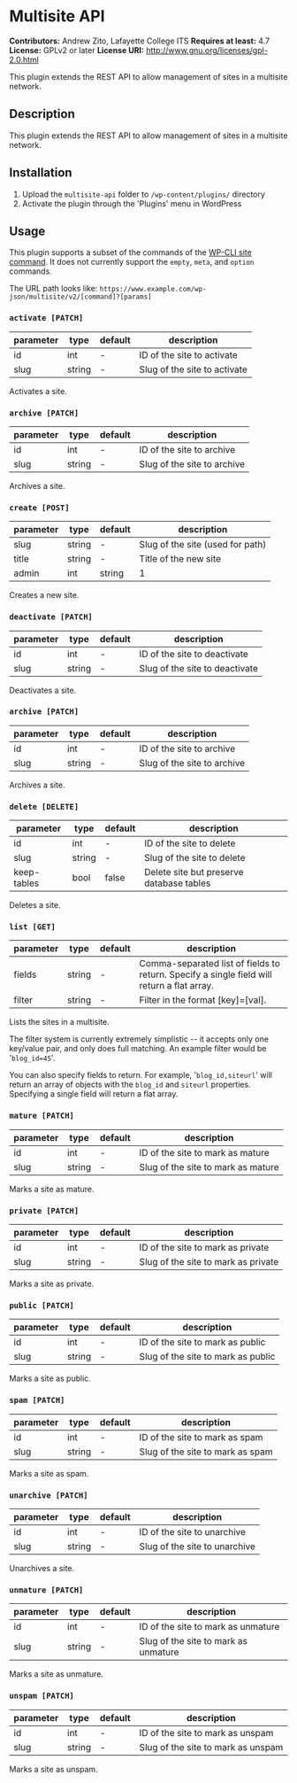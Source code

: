 # Multisite API #
**Contributors:** Andrew Zito, Lafayette College ITS
**Requires at least:** 4.7
**License:** GPLv2 or later
**License URI:** http://www.gnu.org/licenses/gpl-2.0.html

This plugin extends the REST API to allow management of sites in a multisite network.

## Description ##

This plugin extends the REST API to allow management of sites in a multisite network.

## Installation ##

1. Upload the `multisite-api` folder to `/wp-content/plugins/` directory
1. Activate the plugin through the 'Plugins' menu in WordPress

## Usage ##

This plugin supports a subset of the commands of the [WP-CLI site command](https://developer.wordpress.org/cli/commands/site/). It does not currently support the `empty`, `meta`, and `option` commands.

The URL path looks like: `https://www.example.com/wp-json/multisite/v2/[command]?[params]`

### `activate [PATCH]` ###

| parameter | type   | default | description                  |
|-----------|--------|---------|------------------------------|
| id        | int    | -       | ID of the site to activate   |
| slug      | string | -       | Slug of the site to activate |

Activates a site.

### `archive [PATCH]` ###

| parameter | type   | default | description                 |
|-----------|--------|---------|-----------------------------|
| id        | int    | -       | ID of the site to archive   |
| slug      | string | -       | Slug of the site to archive |

Archives a site.

### `create [POST]` ###

| parameter | type       | default | description                                    |
|-----------|------------|---------|------------------------------------------------|
| slug      | string     | -       | Slug of the site (used for path)               |
| title     | string     | -       | Title of the new site                          |
| admin     | int|string | 1       | ID or login name of the new site administrator |

Creates a new site.

### `deactivate [PATCH]` ###

| parameter | type   | default | description                    |
|-----------|--------|---------|--------------------------------|
| id        | int    | -       | ID of the site to deactivate   |
| slug      | string | -       | Slug of the site to deactivate |

Deactivates a site.

### `archive [PATCH]` ###

| parameter | type   | default | description                 |
|-----------|--------|---------|-----------------------------|
| id        | int    | -       | ID of the site to archive   |
| slug      | string | -       | Slug of the site to archive |

Archives a site.

### `delete [DELETE]` ###

| parameter   | type   | default | description                              |
|-------------|--------|---------|------------------------------------------|
| id          | int    | -       | ID of the site to delete                 |
| slug        | string | -       | Slug of the site to delete               |
| keep-tables | bool   | false   | Delete site but preserve database tables |

Deletes a site.

### `list [GET]` ###

| parameter | type   | default | description                                                                                |
|-----------|--------|---------|--------------------------------------------------------------------------------------------|
| fields    | string | -       | Comma-separated list of fields to return. Specify a single field will return a flat array. |
| filter    | string | -       | Filter in the format [key]=[val].                                                          |

Lists the sites in a multisite.

The filter system is currently extremely simplistic -- it accepts only one key/value pair, and only does full matching. An example filter would be '`blog_id=45`'.

You can also specify fields to return. For example, '`blog_id,siteurl`' will return an array of objects with the `blog_id` and `siteurl` properties. Specifying a single field will return a flat array.

### `mature [PATCH]` ###

| parameter | type   | default | description                        |
|-----------|--------|---------|------------------------------------|
| id        | int    | -       | ID of the site to mark as mature   |
| slug      | string | -       | Slug of the site to mark as mature |

Marks a site as mature.

### `private [PATCH]` ###

| parameter | type   | default | description                         |
|-----------|--------|---------|-------------------------------------|
| id        | int    | -       | ID of the site to mark as private   |
| slug      | string | -       | Slug of the site to mark as private |

Marks a site as private.

### `public [PATCH]` ###

| parameter | type   | default | description                        |
|-----------|--------|---------|------------------------------------|
| id        | int    | -       | ID of the site to mark as public   |
| slug      | string | -       | Slug of the site to mark as public |

Marks a site as public.

### `spam [PATCH]` ###

| parameter | type   | default | description                      |
|-----------|--------|---------|----------------------------------|
| id        | int    | -       | ID of the site to mark as spam   |
| slug      | string | -       | Slug of the site to mark as spam |

Marks a site as spam.

### `unarchive [PATCH]` ###

| parameter | type   | default | description                   |
|-----------|--------|---------|-------------------------------|
| id        | int    | -       | ID of the site to unarchive   |
| slug      | string | -       | Slug of the site to unarchive |

Unarchives a site.

### `unmature [PATCH]` ###

| parameter | type   | default | description                          |
|-----------|--------|---------|--------------------------------------|
| id        | int    | -       | ID of the site to mark as unmature   |
| slug      | string | -       | Slug of the site to mark as unmature |

Marks a site as unmature.

### `unspam [PATCH]` ###

| parameter | type   | default | description                        |
|-----------|--------|---------|------------------------------------|
| id        | int    | -       | ID of the site to mark as unspam   |
| slug      | string | -       | Slug of the site to mark as unspam |

Marks a site as unspam.